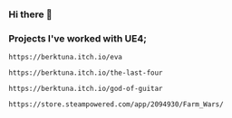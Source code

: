 ### Hi there 👋


### Projects I've worked with UE4;
    https://berktuna.itch.io/eva
    
    https://berktuna.itch.io/the-last-four
   
    https://berktuna.itch.io/god-of-guitar
    
    https://store.steampowered.com/app/2094930/Farm_Wars/
<!--
**BerkTUNA/BerkTUNA** is a ✨ _special_ ✨ repository because its `README.md` (this file) appears on your GitHub profile.

Here are some ideas to get you started:

- 🔭 I’m currently working on ...
- 🌱 I’m currently learning ...
- 👯 I’m looking to collaborate on ...
- 🤔 I’m looking for help with ...
- 💬 Ask me about ...
- 📫 How to reach me: ...
- 😄 Pronouns: ...
- ⚡ Fun fact: ...
-->
